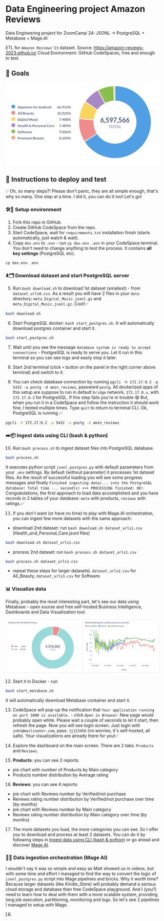 # Data Engineering project Amazon Reviews

Data Engineering project for ZoomCamp`24: JSONL -> PostgreSQL + Metabase + Mage.AI

ETL for `Amazon Reviews'23` dataset. Source: https://amazon-reviews-2023.github.io/ 
Cloud Environment: GitHub CodeSpaces, free and enough to test.

## 🎯 Goals

![Reviews by Main category](/screenshots/pie-chart-reviews-by-main-category.png)


## 🚀 Instructions to deploy and test

💡 Oh, so many steps?! Please don't panic, they are all simple enough, that's why so many. One step at a time. I did it, you can do it too! Let's go!

### 🛠️🧰 Setup environment

1. Fork this repo in GitHub.
2. Create GitHub CodeSpace from the repo.
3. Start CodeSpace, wait for `requirements.txt` installation finish (starts automatically, just watch & wait).
4. Copy `dev.env` to `.env` - run `cp dev.env .env` in your CodeSpace terminal. You don't need to change anything to test the process. It contains **all key settings** (PostgreSQL etc).
```bash
cp dev.env .env
```

### ⬇️🗂 Download dataset and start PostgreSQL server

5. Run `bash download.sh` to download 1st dataset (smallest) - from `dataset_urls0.csv`. As a result you will have 2 files in your `data` directory: `meta_Digital_Music.jsonl.gz` and `meta_Digital_Music.jsonl.gz`. Cool!✅
```bash
bash download.sh
```
6. Start PostgreSQL docker: `bash start_postgres.sh`. It will automatically download postgres container and start it.
```bash
bash start_postgres.sh
```
7. Wait until you see the message `database system is ready to accept connections` - PostgreSQL is ready to serve you. Let it run in this terminal so you can see logs and easily stop it later.

8. Start 2nd terminal (click `+` button on the panel in the right corner above terminal) and switch to it. 
9. You can check database connection by running `pgcli -h 172.17.0.2 -p 5432 -u postg -d amzn_reviews`, password `postg`. All dockerized apps of this setup are suppose to run in default `bridge` network, `172.17.0.x`, with `172.17.0.2` for PostgreSQL. If this step fails you're in trouble 😅 But, when you run it in a CodeSpace and follow the instruction it should work fine, I tested multiple times. Type `quit` to return to terminal CLI. Ok, PostgreSQL is running.✅
```bash
pgcli -h 172.17.0.2 -p 5432 -u postg -d amzn_reviews
```

### ➡️📦️ Ingest data using CLI (bash & python)

10. Run `bash process.sh` to ingest dataset files into PostgreSQL database. 
```bash
bash process.sh
```
It executes python script `jsonl_postgres.py` with default parameters from your `.env` settings. By default (without parameter) it processes 1st dataset files. As the result of successful loading you will see some progress messages and finally `Finished ingesting data/... into the PostgreSQL database! Total time ... second(s) +++ PROCESSING finished: OK!`. Congratulations, the first approach to load data accomplished and you have records in 2 tables of your database: `meta` with products, `reviews` with ratings.✅ 

11. If you don't want (or have no time) to play with Mage.AI orchestration, you can ingest few more datasets with the same approach: 
- download 2nd dataset: run `bash download.sh dataset_urls1.csv` (Health_and_Personal_Care.jsonl files)
```bash
bash download.sh dataset_urls1.csv
```
- process 2nd dataset: run `bash process.sh dataset_urls1.csv` 
```bash
bash process.sh dataset_urls1.csv
```
- repeat these steps for larger datasetsL `dataset_urls2.csv` for All_Beauty, `dataset_urls3.csv` for Software.

### 📊 Visualize data

Finally, probably the most interesting part, let's see our data using Metabase - open sourse and free self-hosted Business Intelligence, Dashboards and Data Visualization tool. 

![Reviews by Verified purchase](/screenshots/reviews-by-verified-purchase-monthly.png)

12. Start it in Docker - run 
```bash
bash start_metabase.sh
```
It will automatically download Metabase container and start it.

13. CodeSpace will pop-up the notification that `Your application running on port 3000 is available.` - click `Open in Browser`. New page would probably open white. Please wait a couple of seconds to let it start, then refresh the page. Now you will see login screen. Just login with `john@mailinator.com`, pass: `Jj123456` (no worries, it's self-hosted, all safe). Your visualizations are already there for you!✅

14. Explore the dashboard on the main screen. There are 2 tabs: `Products` and `Reviews`.
15. **Products**: you can see 2 reports:
- pie chart with number of Products by Main category
- Products number distribution by Average rating 
16. **Reviews**: you can see 4 reports:
- pie chart with Reviews number by Verified/not purchase
- Reviews rating number distribution by Verified/not purchase over time (by months)  
- pie chart with Reviews number by Main category
- Reviews rating number distribution by Main category over time (by months)  

17. The more datasets you load, the more categories you can see. So I offer you to download and process at least 2 datasets. You can do it by following steps in [Ingest data using CLI (bash & python)](#ingest-data-using-cli-bash--python) or go ahead and discover [Mage AI](#data-ingestion-orchestration-mage-ai).

### 🧙‍♀️ Data ingestion orchestration (Mage AI)

I wouldn't say it was so simple and easy as Matt showed us in videos, but with some time and effort I managed to find the way to convert the logic of `jsonl_postgres.py` script into Mage pipelines and bricks. Why it worth time? Because larger datasets (like Kindle_Store) will probably demand a serious cloud storage and database than free CodeSpace playground. And I (you?) need to learn how to deal with them with a more scalable system, providing long job execution, partitioning, monitoring and logs. So let's see 2 pipelines I managed to setup with Mage. 

18. 


